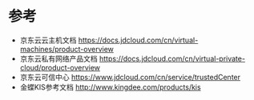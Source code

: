 # 参考 

- 京东云云主机文档 https://docs.jdcloud.com/cn/virtual-machines/product-overview 
- 京东云私有网络产品文档 https://docs.jdcloud.com/cn/virtual-private-cloud/product-overview 
- 京东云可信中心 https://www.jdcloud.com/cn/service/trustedCenter
- 金蝶KIS参考文档 http://www.kingdee.com/products/kis
